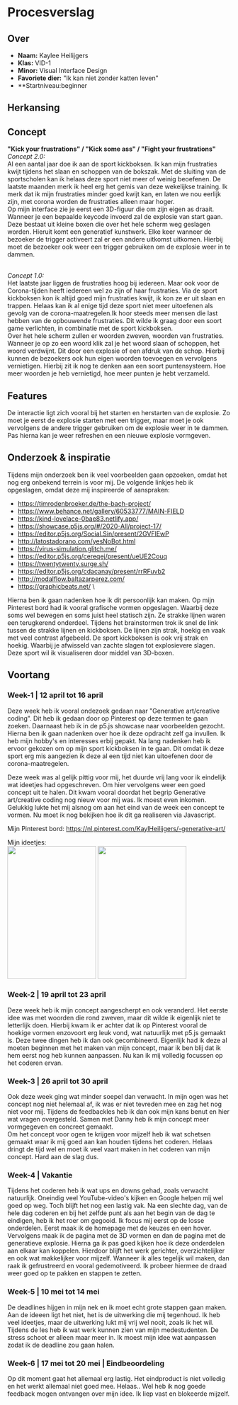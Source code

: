 <!-- Vergeet je niet de comments uit te zetten voordat je begint met typen? 💬 -->

# Procesverslag

## Over
* **Naam:** Kaylee Heilijgers
* **Klas:** VID-1
* **Minor:** Visual Interface Design
* **Favoriete dier:** "Ik kan niet zonder katten leven"
* **Startniveau:beginner 

## Herkansing

## Concept

**"Kick your frustrations" / "Kick some ass" / "Fight your frustrations"**\
_Concept 2.0:_\
Al een aantal jaar doe ik aan de sport kickboksen. Ik kan mijn frustraties kwijt tijdens het slaan en schoppen van de bokszak. Met de sluiting van de sportscholen kan ik helaas deze sport niet meer of weinig beoefenen. De laatste maanden merk ik heel erg het gemis van deze wekelijkse training. Ik merk dat ik mijn frustraties minder goed kwijt kan, en laten we nou eerlijk zijn, met corona worden de frustraties alleen maar hoger.
\
Op mijn interface zie je eerst een 3D-figuur die om zijn eigen as draait. Wanneer je een bepaalde keycode invoerd zal de explosie van start gaan. Deze bestaat uit kleine boxen die over het hele scherm weg geslagen worden. Hieruit komt een generatief kunstwerk. Elke keer wanneer de bezoeker de trigger activeert zal er een andere uitkomst uitkomen. Hierbij moet de bezoeker ook weer een trigger gebruiken om de explosie weer in te dammen.

\
_Concept 1.0:_\
Het laatste jaar liggen de frustraties hoog bij iedereen. Maar ook voor de Corona-tijden heeft iedereen wel zo zijn of haar frustraties. Via de sport kickboksen kon ik altijd goed mijn frustraties kwijt, ik kon ze er uit slaan en trappen. Helaas kan ik al enige tijd deze sport niet meer uitoefenen als gevolg van de corona-maatregelen.Ik hoor steeds meer mensen die last hebben van de opbouwende frustraties. Dit wilde ik graag door een soort game verlichten, in combinatie met de sport kickboksen. 
\
Over het hele scherm zullen er woorden zweven, woorden van frustraties. Wanneer je op zo een woord klik zal je het woord slaan of schoppen, het woord verdwijnt. Dit door een explosie of een afdruk van de schop. Hierbij kunnen de bezoekers ook hun eigen woorden toevoegen en vervolgens vernietigen. Hierbij zit ik nog te denken aan een soort puntensysteem. Hoe meer woorden je heb vernietigd, hoe meer punten je hebt verzameld.


## Features
De interactie ligt zich vooral bij het starten en herstarten van de explosie. Zo moet je eerst de explosie starten met een trigger, maar moet je ook vervolgens de andere trigger gebruiken om de explosie weer in te dammen. Pas hierna kan je weer refreshen en een nieuwe explosie vormgeven.


## Onderzoek & inspiratie
Tijdens mijn onderzoek ben ik veel voorbeelden gaan opzoeken, omdat het nog erg onbekend terrein is voor mij. De volgende linkjes heb ik opgeslagen, omdat deze mij inspireerde of aanspraken:
* https://timrodenbroeker.de/the-bach-project/
* https://www.behance.net/gallery/60533777/MAIN-FIELD
* https://kind-lovelace-0bae83.netlify.app/
* https://showcase.p5js.org/#/2020-All/project-17/
* https://editor.p5js.org/Social.Sin/present/2GVFlEwP
* http://latostadorano.com/yesNoBot.html
* https://virus-simulation.glitch.me/
* https://editor.p5js.org/cereqej/present/ueUE2Couq
* https://twentytwenty.surge.sh/
* https://editor.p5js.org/cdacanay/present/rrRFuvb2
* http://modalflow.baltazarperez.com/
* https://graphicbeats.net/
\

Hierna ben ik gaan nadenken hoe ik dit persoonlijk kan maken. Op mijn Pinterest bord had ik vooral  grafische vormen opgeslagen. Waarbij deze soms wel bewegen en soms juist heel statisch zijn. Ze strakke lijnen waren een terugkerend onderdeel. Tijdens het brainstormen trok ik snel de link tussen de strakke lijnen en kickboksen. De lijnen zijn strak, hoekig en vaak met veel contrast afgebeeld. De sport kickboksen is ook vrij strak en hoekig. Waarbij je afwisseld van zachte slagen tot explosievere slagen. Deze sport wil ik visualiseren door middel van 3D-boxen.


## Voortang

### Week-1 | 12 april tot 16 april
Deze week heb ik vooral ondezoek gedaan naar "Generative art/creative coding". Dit heb ik gedaan door op Pinterest op deze termen te gaan zoeken. Daarnaast heb ik in de p5.js showcase naar voorbeelden gezocht. Hierna ben ik gaan nadenken over hoe ik deze opdracht zelf ga invullen. Ik heb mijn hobby's en interesses erbij gepakt. Na lang nadenken heb ik ervoor gekozen om op mijn sport kickboksen in te gaan. Dit omdat ik deze sport erg mis aangezien ik deze al een tijd niet kan uitoefenen door de corona-maatregelen.

Deze week was al gelijk pittig voor mij, het duurde vrij lang voor ik eindelijk wat ideetjes had opgeschreven. Om hier vervolgens weer een goed concept uit te halen. Dit kwam vooral doordat het begrip Generative art/creative coding nog nieuw voor mij was. Ik moest even inkomen. Gelukkig lukte het mij alsnog om aan het eind van de week een concept te vormen. Nu moet ik nog bekijken hoe ik dit ga realiseren via Javascript.

Mijn Pinterest bord:
https://nl.pinterest.com/KaylHeilijgers/-generative-art/

Mijn ideetjes:\
<img src="https://user-images.githubusercontent.com/78274513/115018521-3da00380-9eb8-11eb-8273-0b16b87f64f2.JPG" width="200" height="300">
<img src="https://user-images.githubusercontent.com/78274513/115018679-717b2900-9eb8-11eb-9ac1-53cbfec92380.JPG" width="200" height="300">

### Week-2 | 19 april tot 23 april
Deze week heb ik mijn concept aangescherpt en ook veranderd. Het eerste idee was met woorden die rond zweven, maar dit wilde ik eigenlijk niet te letterlijk doen. Hierbij kwam ik er achter dat ik op Pinterest vooral de hoekige vormen enzovoort erg leuk vond, wat natuurlijk met p5.js gemaakt is. Deze twee dingen heb ik dan ook gecombineerd. Eigenlijk had ik deze al moeten beginnen met het maken van mijn concept, maar ik ben blij dat ik hem eerst nog heb kunnen aanpassen. Nu kan ik mij volledig focussen op het coderen ervan.

### Week-3 | 26 april tot 30 april
Ook deze week ging wat minder soepel dan verwacht. In mijn ogen was het concept nog niet helemaal af, ik was er niet tevreden mee en zag het nog niet voor mij. Tijdens de feedbackles heb ik dan ook mijn kans benut en hier wat vragen overgesteld. Samen met Danny heb ik mijn concept meer vormgegeven en concreet gemaakt.\
Om het concept voor ogen te krijgen voor mijzelf heb ik wat schetsen gemaakt waar ik mij goed aan kan houden tijdens het coderen. Helaas dringt de tijd wel en moet ik veel vaart maken in het coderen van mijn concept. Hard aan de slag dus.

### Week-4 | Vakantie
Tijdens het coderen heb ik wat ups en downs gehad, zoals verwacht natuurlijk. Oneindig veel YouTube-video's kijken en Google helpen mij wel goed op weg. Toch blijft het nog een lastig vak. Na een slechte dag, van de hele dag coderen en bij het zelfde punt als aan het begin van de dag te eindigen, heb ik het roer om gegooid. Ik focus mij eerst op de losse onderdelen. Eerst maak ik de homepage met de keuzes en een hover. Vervolgens maak ik de pagina met de 3D vormen en dan de pagina met de generatieve explosie. Hierna ga ik pas goed kijken hoe ik deze onderdelen aan elkaar kan koppelen. Hierdoor blijft het werk gerichter, overzichtelijker en ook wat makkelijker voor mijzelf. Wanneer ik alles tegelijk wil maken, dan raak ik gefrustreerd en vooral gedemotiveerd. Ik probeer hiermee de draad weer goed op te pakken en stappen te zetten.

### Week-5 | 10 mei tot 14 mei
De deadlines hijgen in mijn nek en ik moet echt grote stappen gaan maken. Aan de ideeen ligt het niet, het is de uitwerking die mij tegenhoud. Ik heb veel ideetjes, maar de uitwerking lukt mij vrij wel nooit, zoals ik het wil. Tijdens de les heb ik wat werk kunnen zien van mijn medestudenten. De stress schoot er alleen maar meer in. Ik moest mijn idee wat aanpassen zodat ik de deadline zou gaan halen.

### Week-6 | 17 mei tot 20 mei | Eindbeoordeling
Op dit moment gaat het allemaal erg lastig. Het eindproduct is niet volledig en het werkt allemaal niet goed mee. Helaas.. Wel heb ik nog goede feedback mogen ontvangen over mijn idee. Ik liep vast en blokeerde mijzelf. 
